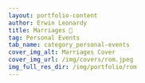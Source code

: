 ```yaml
---
layout: portfolio-content
author: Erwin Leonardy
title: Marriages 💍
tag: Personal Events
tab_name: category_personal-events
cover_img_alt: Marriages Cover
cover_img_url: /img/covers/rom.jpeg
img_full_res_dir: /img/portfolio/rom
---
```

